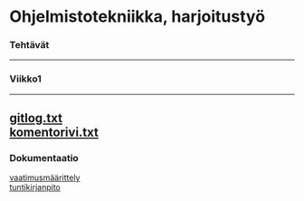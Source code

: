 # Ohjelmistotekniikka, harjoitustyö
### Tehtävät
---
### Viikko1
---
[gitlog.txt](https://github.com/anttiromppanen/ot-harjoitustyo/blob/main/laskarit/viikko1/gitlog.txt)<br />
[komentorivi.txt](https://github.com/anttiromppanen/ot-harjoitustyo/blob/main/laskarit/viikko1/komentorivi.txt)
---
### Dokumentaatio
[vaatimusmäärittely](https://github.com/anttiromppanen/ot-harjoitustyo/blob/main/dokumentaatio/vaatimusmaarittely.md)<br />
[tuntikirjanpito](https://github.com/anttiromppanen/ot-harjoitustyo/blob/main/dokumentaatio/tuntikirjanpito.md)
